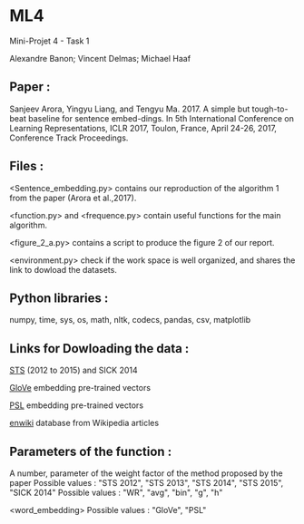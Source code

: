 # ML4
Mini-Projet 4 - Task 1


Alexandre Banon; Vincent Delmas; Michael Haaf



## Paper :

Sanjeev Arora, Yingyu Liang, and Tengyu Ma. 2017. A simple but tough-to-beat baseline for sentence embed-dings. In 5th International Conference on Learning Representations, ICLR 2017, Toulon, France, April 24-26, 2017, Conference Track Proceedings.



## Files :

<Sentence_embedding.py> contains our reproduction of the algorithm 1 from the paper (Arora et al.,2017).

<function.py> and <frequence.py> contain useful functions for the main algorithm.

<figure_2_a.py> contains a script to produce the figure 2 of our report.

<environment.py> check if the work space is well organized, and shares the link to dowload the datasets.



## Python libraries :

numpy, time, sys, os, math, nltk, codecs, pandas, csv, matplotlib



## Links for Dowloading the data :

[STS](https://github.com/brmson/dataset-sts/tree/master/data/sts) (2012 to 2015) and SICK 2014

[GloVe](http://nlp.stanford.edu/data/glove.6B.zip) embedding pre-trained vectors

[PSL](https://drive.google.com/file/d/0B9w48e1rj-MOck1fRGxaZW1LU2M/view?usp=sharing) embedding pre-trained vectors

[enwiki](https://github.com/IlyaSemenov/wikipedia-word-frequency/tree/master/results) database from Wikipedia articles


## Parameters of the function <Algo> :
  
<a>
A number, parameter of the weight factor of the method proposed by the paper

<task>
Possible values :   "STS 2012", "STS 2013", "STS 2014", "STS 2015", "SICK 2014"

<methode>
Possible values :   "WR", "avg", "bin", "g", "h"

<word_embedding>
Possible values :   "GloVe", "PSL"



